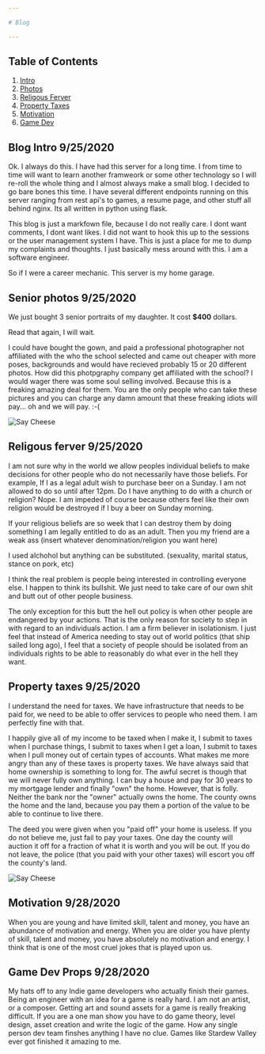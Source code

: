 ```yaml
---

# Blog

---
```


## Table of Contents
1. [Intro](#blogintro)
2. [Photos](#photos)
3. [Religous Ferver](#relig)
4. [Property Taxes](#property)
5. [Motivation](#motivation)
6. [Game Dev](#gamedev)

## <a id="blogintro"></a>Blog Intro 9/25/2020

Ok. I always do this. I have had this server for a long time. I from time to time will want to learn another framweork or some other technology so I will re-roll the whole thing and I almost always make a small blog. I decided to go bare bones this time. I have several different endpoints running on this server ranging from rest api's to games, a resume page, and other stuff all behind nginx. Its all written in python using flask. 

This blog is just a markfown file, because I do not really care. I dont want comments, I dont want likes. I did not want to hook this up to the sessions or the user management system I have. This is just a place for me to dump my complaints and thoughts. I just basically mess around with this. I am a software engineer. 

So if I were a career mechanic. This server is my home garage.  

## <a id="photos"></a>Senior photos 9/25/2020

We just bought 3 senior portraits of my daughter. It cost **$400** dollars. 

Read that again, I will wait.

I could have bought the gown, and paid a professional photographer not affiliated with the who the school selected and came out cheaper with more poses, backgrounds and would have recieved probably 15 or 20 different photos. How did this photpgraphy company get affiliated with the school? I would wager there was some soul selling involved. Because this is a freaking amazing deal for them. You are the only people who can take these pictures and you can charge any damn amount that these freaking idiots will pay... oh and we will pay. :-(

![Say Cheese](https://media3.giphy.com/media/xUPGcriP4h5ek6xCLK/giphy.gif)

## <a id="relig"></a>Religous ferver 9/25/2020

I am not sure why in the world we allow peoples individual beliefs to make decisions for other people who do not necessarily have those beliefs. For example, If I as a legal adult wish to purchase beer on a Sunday. I am not allowed to do so until after 12pm. Do I have anything to do with a church or religion? Nope. I am impeded of course because others feel like their own religion would be destroyed if I buy a beer on Sunday morning.

If your religious beliefs are so week that I can destroy them by doing something I am legally entitled to do as an adult. Then you my friend are a weak ass (insert whatever denomination/religion you want here)

I used alchohol but anything can be substituted. (sexuality, marital status, stance on pork, etc)

I think the real problem is people being interested in controlling everyone else. I happen to think its bullshit. We just need to take care of our own shit and butt out of other people business. 

The only exception for this butt the hell out policy is when other people are endangered by your actions. That is the only reason for society to step in with regard to an individuals action. I am a firm believer in isolationism. I just feel that instead of America needing to stay out of world politics (that ship sailed long ago), I feel that a society of people should be isolated from an individuals rights to be able to reasonably do what ever in the hell they want.

## <a id="property"></a>Property taxes 9/25/2020

I understand the need for taxes. We have infrastructure that needs to be paid for, we need to be able to offer services to people who need them. I am perfectly fine with that. 

I happily give all of my income to be taxed when I make it, I submit to taxes when I purchase things, I submit to taxes when I get a loan, I submit to taxes when I pull money out of certain types of accounts. What makes me more angry than any of these taxes is property taxes. We have always said that home ownership is something to long for. The awful secret is though that we will never fully own anything. I can buy a house and pay for 30 years to my mortgage lender and finally "own" the home. However, that is folly. Neither the bank nor the "owner" actually owns the home. The county owns the home and the land, because you pay them a portion of the value to be able to continue to live there. 

The deed you were given when you "paid off" your home is useless. If you do not believe me, just fail to pay your taxes. One day the county will auction it off for a fraction of what it is worth and you will be out. If you do not leave, the police (that you paid with your other taxes) will escort you off the county's land. 

![Say Cheese](http://78.media.tumblr.com/250fc9739b69b8fdfbae02881dc8a65c/tumblr_p1wpisl8fF1r1ult6o1_500.gif)

## <a id="motivation"></a>Motivation 9/28/2020

When you are young and have limited skill, talent and money, you have an abundance of motivation and energy. When you are older you have plenty of skill, talent and money, you have absolutely no motivation and energy. I think that is one of the most cruel jokes that is played upon us.

## <a id="gamedev"></a>Game Dev Props 9/28/2020

My hats off to any Indie game developers who actually finish their games. Being an engineer with an idea for a game is really hard. I am not an artist, or a composer. Getting art and sound assets for a game is really freaking difficult. If you are a one man show you have to do game theory, level design, asset creation and write the logic of the game. How any single person dev team finshes anything I have no clue. Games like Stardew Valley ever got finished it amazing to me. 